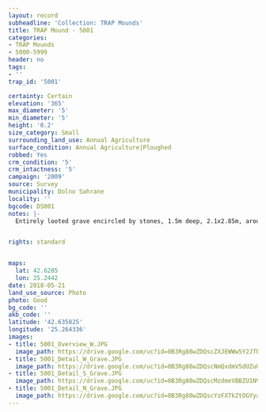 ```yaml
---
layout: record
subheadline: 'Collection: TRAP Mounds'
title: TRAP Mound - 5001
categories:
- TRAP Mounds
- 5000-5999
header: no
tags:
- ''
trap_id: '5001'

certainty: Certain
elevation: '365'
max_diameter: '5'
min_diameter: '5'
height: '0.2'
size_category: Small
surrounding_land_use: Annual Agriculture
surface_condition: Annual Agriculture|Ploughed
robbed: Yes
crm_condition: '5'
crm_intactness: '5'
campaign: '2009'
source: Survey
municipality: Dolno Sahrane
locality: ''
bgcode: DS001
notes: |-
  Entirely looted grave encircled by stones, 1.5m deep, 2.1x2.85m, around the grave several large stones (ca 15 m circle around), soil from grave around.


rights: standard


maps:
  lat: 42.6285
  lon: 25.2442
date: 2018-05-21
land_use_source: Photo
photo: Good
bg_code: ''
akb_code: ''
latitude: '42.635825'
longitude: '25.264336'
images:
- title: 5001_Overview_W.JPG
  image_path: https://drive.google.com/uc?id=0B3Rg88wZDQscZXJEWWw5Y2JTbGM
- title: 5001_Detail_W_Grave.JPG
  image_path: https://drive.google.com/uc?id=0B3Rg88wZDQscNmQxdmV5dUZuUmc
- title: 5001_Detail_S_Grave.JPG
  image_path: https://drive.google.com/uc?id=0B3Rg88wZDQscMzdmeVBBZU1NVmc
- title: 5001_Detail_N_Grave.JPG
  image_path: https://drive.google.com/uc?id=0B3Rg88wZDQscYzFXTkZtOGYyalE
---
```

